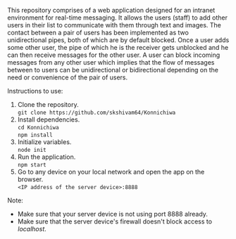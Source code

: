 This repository comprises of a web application designed for an intranet environment for real-time messaging. It allows the users (staff) to add other users in their list to communicate with them through text and images. The contact between a pair of users has been implemented as two unidirectional pipes, both of which are by default blocked. Once a user adds some other user, the pipe of which he is the receiver gets unblocked and he can then receive messages for the other user. A user can block incoming messages from any other user which implies that the flow of messages between to users can be unidirectional or bidirectional depending on the need or convenience of the pair of users.

Instructions to use:

<ol>
  <li>
    Clone the repository.<br>
    <code>git clone https://github.com/skshivam64/Konnichiwa</code>
  </li>
  <li>
    Install dependencies.<br>
    <code>cd Konnichiwa</code><br>
    <code>npm install</code>
  </li>
  <li>
    Initialize variables.<br>
    <code>node init</code> 
  </li>
  <li>
    Run the application.<br>
    <code>npm start</code>
  </li>
  <li>
    Go to any device on your local network and open the app on the browser.<br>
    <code>&lt;IP address of the server device&gt;:8888</code>
  </li>
</ol>

Note:
<ul>
  <li>
    Make sure that your server device is not using port 8888 already.
  </li>
  <li>
    Make sure that the server device's firewall doesn't block access to <i>localhost</i>.
  </li>
</ul>
